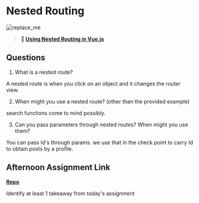 # Nested Routing

![replace_me](https://codeworks.blob.core.windows.net/public/assets/img/illustrations/placeholder.svg)

> **📖 [Using Nested Routing in Vue.js](https://codeworksacademy.com/fs-student-guide/resources/wk6/04-Child-Routes)**

## Questions

1. What is a nested route?

A nested route is when you click on an object and it changes the router view. 

2. When might you use a nested route? (other than the provided example)

search functions come to mind possibly. 

3. Can you pass parameters through nested routes? When might you use them?

You can pass Id's through params. we use that in the check point to carry Id to obtain posts by a profile. 

## Afternoon Assignment Link

**[Repo](https://github.com/EricMGustafson/blogger)**

Identify at least 1 takeaway from today's assignment
